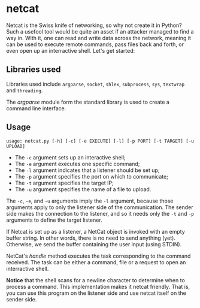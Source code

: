 # netcat

Netcat is the Swiss knife of networking, so why not create it
in Python? Such a usefool tool would be quite an asset if an
attacker managed to find a way in. With it, one can read and 
write data across the network, meaning it can be used to
execute remote commands, pass files back and forth, or
even open up an interractive shell. Let's get started:

## Libraries used

Libraries used include `argparse`, `socket`, `shlex`, 
`subprocess`, `sys`, `textwrap` and `threading`.

The *argparse* module form the standard library is used to
create a command line interface. 

## Usage
`usage: netcat.py [-h] [-c] [-e EXECUTE] [-l] [-p PORT] [-t TARGET] [-u UPLOAD]`

- The `-c` argument sets up an interactive shell;
- The `-e` argument executes one specific command;
- The `-l` argument indicates that a listener should be set up;
- The `-p` argument specifies the port on which to communicate;
- The `-t` argument specifies the target IP;
- The `-u` argument specifies the name of a file to upload.

The `-c`, `-e`, and `-u` arguments imply the `-l` argument, 
because those arguments apply to only the listener side of the 
communication. The sender side makes the connection to the
listener, and so it needs only the `-t` and `-p` arguments to 
define the target listener.

If Netcat is set up as a listener, a NetCat object is invoked
with an empty buffer string. In other words, there is no
need to send anything (yet). Otherwise, we send the buffer
containing the user input (using STDIN).

NetCat's *handle* method executes the task corresponding to the 
command received. The task can be either a command, file or
a request to open an interractive shell.

**Notice** that the shell scans for a newline character to
determine when to process a command. This implementation makes
it netcat friendly. That is, you can use this program on the 
listener side and use netcat itself on the sender side.